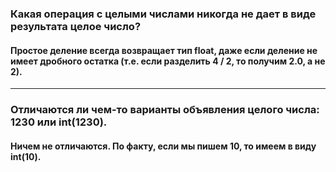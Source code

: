 ### Какая операция с целыми числами никогда не дает в виде результата целое число?
#### Простое деление всегда возвращает тип float, даже если деление не имеет дробного остатка (т.е. если разделить 4 / 2, то получим 2.0, а не 2).
___
### Отличаются ли чем-то варианты объявления целого числа: 1230 или int(1230).
#### Ничем не отличаются. По факту, если мы пишем 10, то имеем в виду int(10).
